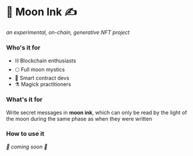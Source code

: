 # 🌙 Moon Ink ✍️

_an experimental, on-chain, generative NFT project_

### Who's it for
- ⛓ Blockchain enthusiasts
- 🌕 Full moon mystics
- 💾 Smart contract devs
- ⚗️ Magick practitioners

### What's it for
Write secret messages in **moon ink**, which can only be read by the light of the moon during the same phase as when they were written

### How to use it
_🚧 coming soon 🚧_

